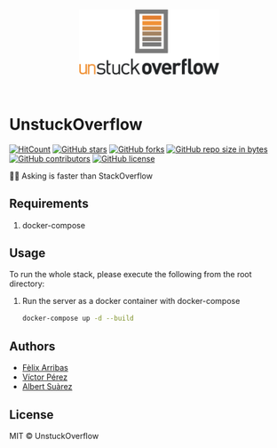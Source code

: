 <br>
<p align="center">
  <img alt="UnstuckOverflow" src="./client/public/unstuckoverflow-logo-without.png" width="50%"/>
</p>
<br>

# UnstuckOverflow

[![HitCount](http://hits.dwyl.io/felixarpa/unstuckoverflow.svg)](http://hits.dwyl.io/felixarpa/unstuckoverflow)
[![GitHub stars](https://img.shields.io/github/stars/felixarpa/unstuckoverflow.svg)](https://GitHub.com/felixarpa/unstuckoverflow/stargazers/)
[![GitHub forks](https://img.shields.io/github/forks/felixarpa/unstuckoverflow.svg)](https://GitHub.com/felixarpa/unstuckoverflow/network/)
[![GitHub repo size in bytes](https://img.shields.io/github/repo-size/felixarpa/unstuckoverflow.svg)](https://github.com/felixarpa/unstuckoverflow)
[![GitHub contributors](https://img.shields.io/github/contributors/felixarpa/unstuckoverflow.svg)](https://GitHub.com/felixarpa/unstuckoverflow/graphs/contributors/)
[![GitHub license](https://img.shields.io/github/license/felixarpa/unstuckoverflow.svg)](https://github.com/felixarpa/unstuckoverflow/blob/master/LICENSE)

🤷‍♀️ Asking is faster than StackOverflow

## Requirements

1. docker-compose

## Usage

To run the whole stack, please execute the following from the root directory:

1. Run the server as a docker container with docker-compose

    ```bash
    docker-compose up -d --build
    ```

## Authors

- [Fèlix Arribas](https://github.com/felixarpa)
- [Víctor Pérez](https://github.com/victorpm5)
- [Albert Suàrez](https://github.com/AlbertSuarez)

## License

MIT © UnstuckOverflow